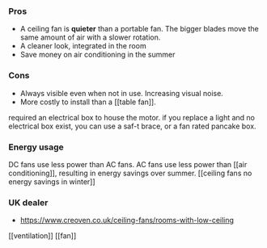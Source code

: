
### Pros
- A ceiling fan is **quieter** than a portable fan. The bigger blades move the same amount of air with a slower rotation.
- A cleaner look, integrated in the room
- Save money on air conditioning in the summer
### Cons
- Always visible even when not in use. Increasing visual noise.
- More costly to install than a [[table fan]].

required an electrical box to house the motor.
if you replace a light and no electrical box exist, you can use a saf-t brace, or a fan rated pancake box.
### Energy usage
DC fans use less power than AC fans.
AC fans use less power than [[air conditioning]], resulting in energy savings over summer.
[[ceiling fans no energy savings in winter]]

### UK dealer
- https://www.creoven.co.uk/ceiling-fans/rooms-with-low-ceiling

[[ventilation]]
[[fan]]
